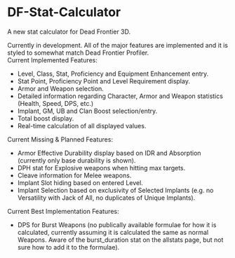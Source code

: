 # DF-Stat-Calculator
A new stat calculator for Dead Frontier 3D.

Currently in development. All of the major features are implemented and it is styled to somewhat match Dead Frontier Profiler.  
Current Implemented Features:
  - Level, Class, Stat, Proficiency and Equipment Enhancement entry.
  - Stat Point, Proficiency Point and Level Requirement display.
  - Armor and Weapon selection.
  - Detailed information regarding Character, Armor and Weapon statistics (Health, Speed, DPS, etc.)
  - Implant, GM, UB and Clan Boost selection/entry.
  - Total boost display.
  - Real-time calculation of all displayed values.

Current Missing & Planned Features:
  - Armor Effective Durability display based on IDR and Absorption (currently only base durability is shown).
  - DPH stat for Explosive weapons when hitting max targets.
  - Cleave information for Melee weapons.
  - Implant Slot hiding based on entered Level.
  - Implant Selection based on exclusivity of Selected Implants (e.g. no Versatility with Jack of All, no duplicates of Unique Implants).
  
Current Best Implementation Features:
  - DPS for Burst Weapons (no publically available formulae for how it is calculated, currently assuming it is calculated the same as normal Weapons. Aware of the burst_duration stat on the allstats page, but not sure how to add it to the formulae).

